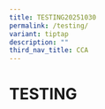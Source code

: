 ```yaml
---
title: TESTING20251030
permalink: /testing/
variant: tiptap
description: ""
third_nav_title: CCA
---
```

<h1>TESTING</h1>
<p></p>